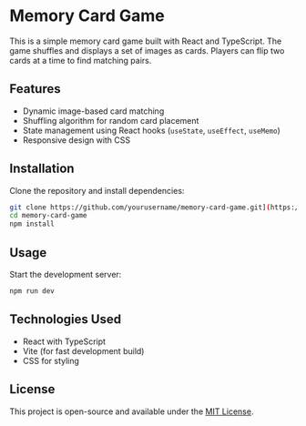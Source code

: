 # Memory Card Game

This is a simple memory card game built with React and TypeScript. The game shuffles and displays a set of images as cards. Players can flip two cards at a time to find matching pairs.

## Features
- Dynamic image-based card matching
- Shuffling algorithm for random card placement
- State management using React hooks (`useState`, `useEffect`, `useMemo`)
- Responsive design with CSS

## Installation

Clone the repository and install dependencies:

```sh
git clone https://github.com/yourusername/memory-card-game.git](https://github.com/xeen96/memory-card-game.git
cd memory-card-game
npm install
```

## Usage

Start the development server:

```sh
npm run dev
```

## Technologies Used
- React with TypeScript
- Vite (for fast development build)
- CSS for styling

## License
This project is open-source and available under the [MIT License](LICENSE).

